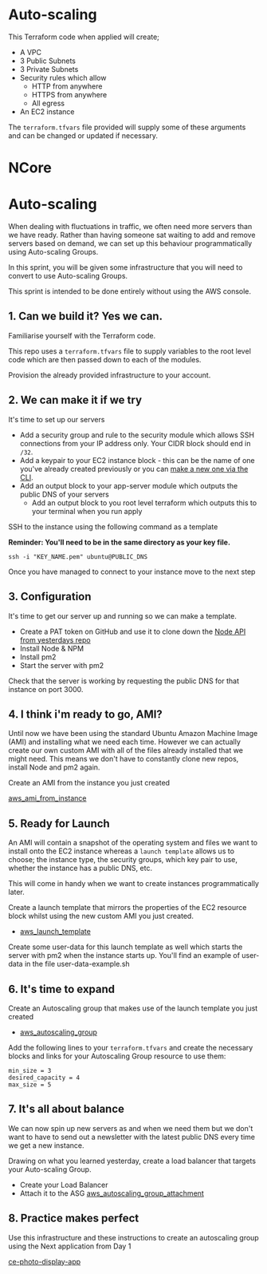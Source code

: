 # Auto-scaling

This Terraform code when applied will create;

- A VPC
- 3 Public Subnets
- 3 Private Subnets
- Security rules which allow
  - HTTP from anywhere
  - HTTPS from anywhere
  - All egress
- An EC2 instance

The `terraform.tfvars` file provided will supply some of these arguments and can be changed or updated if necessary.

# NCore

# Auto-scaling

When dealing with fluctuations in traffic, we often need more servers than we have ready. Rather than having someone sat waiting to add and remove servers based on demand, we can set up this behaviour programmatically using Auto-scaling Groups.

In this sprint, you will be given some infrastructure that you will need to convert to use Auto-scaling Groups.

This sprint is intended to be done entirely without using the AWS console.

## 1. Can we build it? Yes we can.

Familiarise yourself with the Terraform code.

This repo uses a `terraform.tfvars` file to supply variables to the root level code which are then passed down to each of the modules.

Provision the already provided infrastructure to your account.

## 2. We can make it if we try

It's time to set up our servers

- Add a security group and rule to the security module which allows SSH connections from your IP address only. Your CIDR block should end in `/32`.
- Add a keypair to your EC2 instance block - this can be the name of one you've already created previously or you can [make a new one via the CLI](https://docs.aws.amazon.com/cli/latest/userguide/cli-services-ec2-keypairs.html).
- Add an output block to your app-server module which outputs the public DNS of your servers
  - Add an output block to you root level terraform which outputs this to your terminal when you run apply

SSH to the instance using the following command as a template

**Reminder: You'll need to be in the same directory as your key file.**

`ssh -i "KEY_NAME.pem" ubuntu@PUBLIC_DNS`

Once you have managed to connect to your instance move to the next step

## 3. Configuration

It's time to get our server up and running so we can make a template.

- Create a PAT token on GitHub and use it to clone down the [Node API from yesterdays repo](https://github.com/northcoders/ce-load-balancing-node-api)
- Install Node & NPM
- Install pm2
- Start the server with pm2

Check that the server is working by requesting the public DNS for that instance on port 3000.

## 4. I think i'm ready to go, AMI?

Until now we have been using the standard Ubuntu Amazon Machine Image (AMI) and installing what we need each time. However we can actually create our own custom AMI with all of the files already installed that we might need. This means we don't have to constantly clone new repos, install Node and pm2 again.

Create an AMI from the instance you just created

[aws_ami_from_instance](https://registry.terraform.io/providers/hashicorp/aws/latest/docs/resources/ami_from_instance)

## 5. Ready for Launch

An AMI will contain a snapshot of the operating system and files we want to install onto the EC2 instance whereas a `launch template` allows us to choose; the instance type, the security groups, which key pair to use, whether the instance has a public DNS, etc.

This will come in handy when we want to create instances programmatically later.

Create a launch template that mirrors the properties of the EC2 resource block whilst using the new custom AMI you just created.

- [aws_launch_template](https://registry.terraform.io/providers/hashicorp/aws/latest/docs/resources/launch_template)

Create some user-data for this launch template as well which starts the server with pm2 when the instance starts up. You'll find an example of user-data in the file user-data-example.sh

## 6. It's time to expand

Create an Autoscaling group that makes use of the launch template you just created

- [aws_autoscaling_group](https://registry.terraform.io/providers/hashicorp/aws/latest/docs/resources/autoscaling_group)

Add the following lines to your `terraform.tfvars` and create the necessary blocks and links for your Autoscaling Group resource to use them:

```
min_size = 3
desired_capacity = 4
max_size = 5
```

## 7. It's all about balance

We can now spin up new servers as and when we need them but we don't want to have to send out a newsletter with the latest public DNS every time we get a new instance.

Drawing on what you learned yesterday, create a load balancer that targets your Auto-scaling Group.

- Create your Load Balancer
- Attach it to the ASG [aws_autoscaling_group_attachment](https://registry.terraform.io/providers/hashicorp/aws/latest/docs/resources/autoscaling_attachment)

## 8. Practice makes perfect

Use this infrastructure and these instructions to create an autoscaling group using the Next application from Day 1

[ce-photo-display-app](https://github.com/northcoders/ce-photo-display-app)
